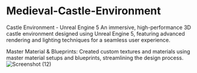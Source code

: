 # Medieval-Castle-Environment

Castle Environment - Unreal Engine 5 An immersive, high-performance 3D castle environment designed using Unreal Engine 5, featuring advanced rendering and lighting techniques for a seamless user experience.



Master Material & Blueprints: Created custom textures and materials using master material setups and blueprints, streamlining the design process.
![Screenshot (12)](https://github.com/user-attachments/assets/ad1598bf-8b08-4cde-8f76-b438779e5cd2)
